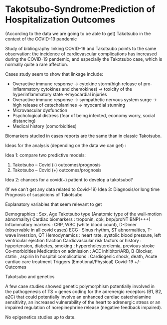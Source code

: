 # Takotsubo-Syndrome:Prediction of Hospitalization Outcomes

(According to the data we are going to be able to get)
Takotsubo in the context of the COVID-19 pandemic

Study of bibliography linking COVID-19 and Takotsubo points to the same observation: the incidence of cardiovascular complications has increased during the COVID-19 pandemic, and especially the Takotsubo case, which is normally quite a rare affection. 

Cases study seem to show that linkage include:
-	Overactive immune response -> cytokine storm(high release of pro-inflammatory cytokines and chemokines) -> toxicity of the hyperinflammatory state ->myocardial injuries
-	Overactive immune response -> sympathetic nervous system surge -> high release of catecholamines -> myocardial stunning
-	Microvascular dysfunction
-	Psychological distress (fear of being infected, economy worry, social distancing)
-	Medical history (comorbidities)

Biomarkers studied in cases reports are the same than in classic Takotsubo. 

Ideas for the analysis (depending on the data we can get) :

Idea 1: compare two predictive models:
1)	Takotsubo – Covid (-) outcomes/prognosis
2)	Takotsubo – Covid (+) outcomes/prognosis

Idea 2: chances for a covid(+) patient to develop a takotsubo? 

(If we can’t get any data related to Covid-19)
Idea 3: Diagnosis/or long time Prognosis of suspicions of Takotsubo


Explanatory variables that seem relevant to get

Demographics : Sex, Age
Takotsubo type (Anatomic type of the wall-motion abnormality)
Cardiac biomarkers : troponin, cpk, bnp/proNT BNP(+++)
Inflammatory markers : CRP, WBC (white blood count), D-Dimer (observable in all covid cases)
ECG : Sinus rhythm, ST abnormalties, T-wave inversion, QT
Hemodynamics : heart rate, systolic blood pressure, left ventricular ejection fraction
Cardiovascular risk factors or history : hypertension, diabetes, smoking ; hypercholesterolemia, previous stroke
Co-morbidities 
Medication on admission : ACE inhibitor/ARB, B-Blocker, statin , aspirin
In hospital complications : Cardiogenic shock, death, 
Acute cardiac care treatment
Triggers (Emotional/Physical)
Covid-19 +/-
Outcomes

Takotsubo and genetics

A few case studies showed genetic polymorphism potentially involved in the pathogenesis of TS = genes coding for the adrenergic receptors (B1, B2, a2C) that could potentially involve an enhanced cardiac catecholamine sensitivity, an increased vulnerability of the heart to adrenergic stress or an impaired regulation of norepinephrine release (negative feedback impaired).

No epigenetics studies up to date. 

